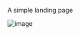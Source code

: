 A simple landing page

![image](https://github.com/user-attachments/assets/3d75d7ba-4544-4c03-b5ff-b7552736aa22)
